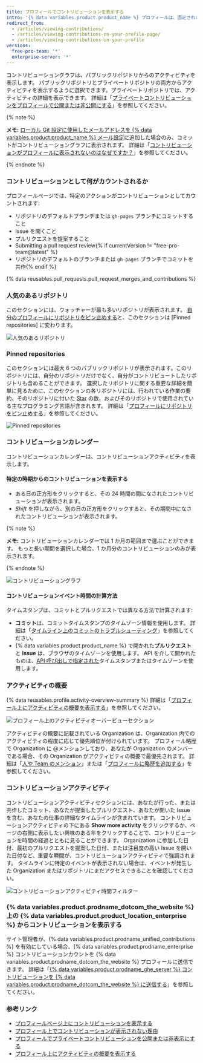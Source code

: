 ```yaml
---
title: プロフィールでコントリビューションを表示する
intro: '{% data variables.product.product_name %} プロフィールは、固定されたリポジトリと過去 1 年間のリポジトリコントリビューション貢献のグラフを表示します。'
redirect_from:
  - /articles/viewing-contributions/
  - /articles/viewing-contributions-on-your-profile-page/
  - /articles/viewing-contributions-on-your-profile
versions:
  free-pro-team: '*'
  enterprise-server: '*'
---
```


コントリビューショングラフは、パブリックリポジトリからのアクティビティを表示します。 パブリックリポジトリとプライベートリポジトリの両方からアクティビティを表示するように選択できます。プライベートリポジトリでは、アクティビティの詳細を表示できます。 詳細は「[プライベートコントリビューションをプロフィールで公開または非公開にする](/articles/publicizing-or-hiding-your-private-contributions-on-your-profile)」を参照してください。

{% note %}

**メモ:** [ローカル Git 設定に使用したメールアドレスを {% data variables.product.product_name %} メール設定](/articles/adding-an-email-address-to-your-github-account)に追加した場合のみ、コミットがコントリビューショングラフに表示されます。 詳細は「[コントリビューションがプロフィールに表示されないのはなぜですか？](/articles/why-are-my-contributions-not-showing-up-on-my-profile#you-havent-added-your-local-git-commit-email-to-your-profile)」を参照してください。

{% endnote %}

### コントリビューションとして何がカウントされるか

プロフィールページでは、特定のアクションがコントリビューションとしてカウントされます:

- リポジトリのデフォルトブランチまたは `gh-pages` ブランチにコミットすること
- Issue を開くこと
- プルリクエストを提案すること
- Submitting a pull request review{% if currentVersion != "free-pro-team@latest" %}
- リポジトリのデフォルトのブランチまたは `gh-pages` ブランチでコミットを共作{% endif %}

{% data reusables.pull_requests.pull_request_merges_and_contributions %}

### 人気のあるリポジトリ

このセクションには、ウォッチャーが最も多いリポジトリが表示されます。 [自分のプロフィールにリポジトリをピン止めする](/articles/pinning-repositories-to-your-profile)と、このセクションは [Pinned repositories] に変わります。

![人気のあるリポジトリ](/assets/images/help/profile/profile_popular_repositories.png)

### Pinned repositories

このセクションには最大 6 つのパブリックリポジトリが表示されます。このリポジトリには、自分のリポジトリだけでなく、自分がコントリビュートしたリポジトリも含めることができます。 選択したリポジトリに関する重要な詳細を簡単に見るために、このセクションの各リポジトリには、行われている作業の要約、そのリポジトリに付いた [Star](/articles/saving-repositories-with-stars/) の数、およびそのリポジトリで使用されている主なプログラミング言語が含まれます。 詳細は「[プロフィールにリポジトリをピン止めする](/articles/pinning-repositories-to-your-profile)」を参照してください。

![Pinned repositories](/assets/images/help/profile/profile_pinned_repositories.png)

### コントリビューションカレンダー

コントリビューションカレンダーは、コントリビューションアクティビティを表示します。

#### 特定の時期からのコントリビューションを表示する

- ある日の正方形をクリックすると、その 24 時間の間になされたコントリビューションが表示されます。
- *Shift* を押しながら、別の日の正方形をクリックすると、その期間中になされたコントリビューションが表示されます。

{% note %}

**メモ:** コントリビューションカレンダーでは 1 か月の範囲まで選ぶことができます。 もっと長い期間を選択した場合、1 か月分のコントリビューションのみが表示されます。

{% endnote %}

![コントリビューショングラフ](/assets/images/help/profile/contributions_graph.png)

#### コントリビューションイベント時間の計算方法

タイムスタンプは、コミットとプルリクエストでは異なる方法で計算されます:
- **コミット**は、コミットタイムスタンプのタイムゾーン情報を使用します。 詳細は「[タイムライン上のコミットのトラブルシューティング](/articles/troubleshooting-commits-on-your-timeline)」を参照してください。
- {% data variables.product.product_name %} で開かれた**プルリクエスト**と **Issue** は、ブラウザのタイムゾーンを使用します。 API を介して開かれたものは、[API 呼び出しで指定された](https://developer.github.com/changes/2014-03-04-timezone-handling-changes)タイムスタンプまたはタイムゾーンを使用します。

### アクティビティの概要

{% data reusables.profile.activity-overview-summary %} 詳細は「[プロフィール上にアクティビティの概要を表示する](/articles/showing-an-overview-of-your-activity-on-your-profile)」を参照してください。

![プロフィール上のアクティビティオーバービューセクション](/assets/images/help/profile/activity-overview-section.png)

アクティビティの概要に記載されている Organization は、Organization 内でのアクティビティの程度に応じて優先順位が付けられています。 プロフィール略歴で Organization に @メンションしており、あなたが Organization のメンバーである場合、その Organization がアクティビティの概要で最優先されます。 詳細は「[人や Team のメンション](/articles/basic-writing-and-formatting-syntax/#mentioning-people-and-teams)」または「[プロフィールに略歴を追加する](/articles/adding-a-bio-to-your-profile/)」を参照してください。

### コントリビューションアクティビティ

コントリビューションアクティビティセクションには、あなたが行った、または共作したコミット、あなたが提案したプルリクエスト、あなたが開いた Issue を含む、あなたの仕事の詳細なタイムラインが含まれています。 コントリビューションアクティビティの下にある **Show more activity** をクリックするか、ページの右側に表示したい興味のある年をクリックすることで、コントリビューションを時間の経過とともに見ることができます。 Organization に参加した日付、最初のプルリクエストを提案した日付、または注目度の高い Issue を開いた日付など、重要な瞬間が、コントリビューションアクティビティで強調されます。 タイムラインに特定のイベントが表示されない場合は、イベントが発生した Organization またはリポジトリにまだアクセスできることを確認してください。

![コントリビューションアクティビティ時間フィルター](/assets/images/help/profile/contributions_activity_time_filter.png)

### {% data variables.product.prodname_dotcom_the_website %} 上の {% data variables.product.product_location_enterprise %} からコントリビューションを表示する

サイト管理者が、{% data variables.product.prodname_unified_contributions %} を有効にしている場合、{% data variables.product.prodname_enterprise %} コントリビューションカウントを {% data variables.product.prodname_dotcom_the_website %} プロフィールに送信できます。 詳細は「[{% data variables.product.prodname_ghe_server %} コントリビューションを {% data variables.product.prodname_dotcom_the_website %} に送信する](/articles/sending-your-github-enterprise-server-contributions-to-your-github-com-profile)」を参照してください。

### 参考リンク

- [プロフィールページ上にコントリビューションを表示する](/articles/viewing-contributions-on-your-profile-page)
- [プロフィール上でコントリビューションが表示されない理由](/articles/why-are-my-contributions-not-showing-up-on-my-profile)
- [プロフィールでプライベートコントリビューションを公開または非表示にする](/articles/publicizing-or-hiding-your-private-contributions-on-your-profile)
- [プロフィール上にアクティビティの概要を表示する](/articles/showing-an-overview-of-your-activity-on-your-profile)
